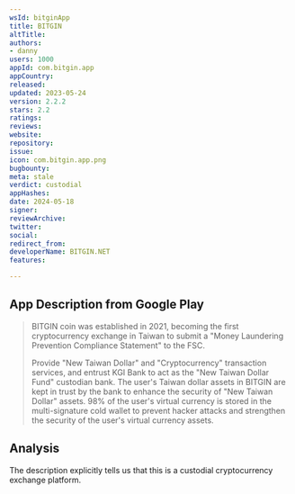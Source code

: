```yaml
---
wsId: bitginApp
title: BITGIN
altTitle: 
authors:
- danny
users: 1000
appId: com.bitgin.app
appCountry: 
released: 
updated: 2023-05-24
version: 2.2.2
stars: 2.2
ratings: 
reviews: 
website: 
repository: 
issue: 
icon: com.bitgin.app.png
bugbounty: 
meta: stale
verdict: custodial
appHashes: 
date: 2024-05-18
signer: 
reviewArchive: 
twitter: 
social: 
redirect_from: 
developerName: BITGIN.NET
features: 

---
```


## App Description from Google Play

> BITGIN coin was established in 2021, becoming the first cryptocurrency exchange in Taiwan to submit a "Money Laundering Prevention Compliance Statement" to the FSC.
>
> Provide "New Taiwan Dollar" and "Cryptocurrency" transaction services, and entrust KGI Bank to act as the "New Taiwan Dollar Fund" custodian bank. The user's Taiwan dollar assets in BITGIN are kept in trust by the bank to enhance the security of "New Taiwan Dollar" assets. 98% of the user's virtual currency is stored in the multi-signature cold wallet to prevent hacker attacks and strengthen the security of the user's virtual currency assets.

## Analysis 

The description explicitly tells us that this is a custodial cryptocurrency exchange platform. 